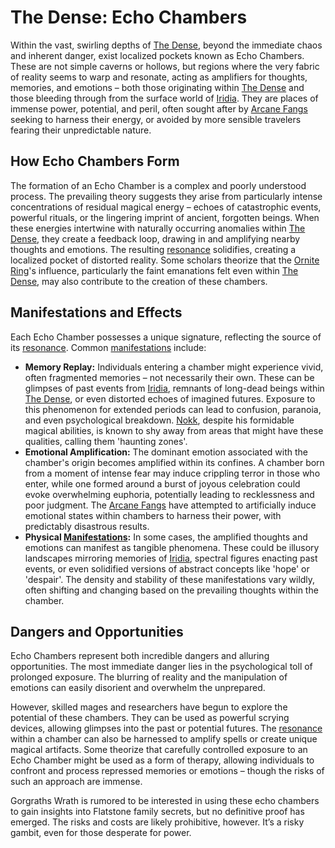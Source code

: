 # The Dense: Echo Chambers

Within the vast, swirling depths of [The Dense](/generated/the-dense/the-dense.md), beyond the immediate chaos and inherent danger, exist localized pockets known as Echo Chambers. These are not simple caverns or hollows, but regions where the very fabric of reality seems to warp and resonate, acting as amplifiers for thoughts, memories, and emotions – both those originating within [The Dense](/geography/realm/the-dense.md) and those bleeding through from the surface world of [Iridia](/geography/world/iridia.md). They are places of immense power, potential, and peril, often sought after by [Arcane Fangs](/structure/society/factions/arcane-fangs.md) seeking to harness their energy, or avoided by more sensible travelers fearing their unpredictable nature.

## How Echo Chambers Form

The formation of an Echo Chamber is a complex and poorly understood process. The prevailing theory suggests they arise from particularly intense concentrations of residual magical energy – echoes of catastrophic events, powerful rituals, or the lingering imprint of ancient, forgotten beings. When these energies intertwine with naturally occurring anomalies within [The Dense](/generated/the-dense/the-dense.md), they create a feedback loop, drawing in and amplifying nearby thoughts and emotions. The resulting [resonance](/generated/resonance/resonance.md) solidifies, creating a localized pocket of distorted reality. Some scholars theorize that the [Ornite Ring](/geography/scale/ornite-ring.md)'s influence, particularly the faint emanations felt even within [The Dense](/geography/realm/the-dense.md), may also contribute to the creation of these chambers.

## Manifestations and Effects

Each Echo Chamber possesses a unique signature, reflecting the source of its [resonance](/generated/resonance/resonance.md). Common [manifestations](/structure/chronological/event/manifestation.md) include:

*   **Memory Replay:** Individuals entering a chamber might experience vivid, often fragmented memories – not necessarily their own. These can be glimpses of past events from [Iridia](/geography/world/iridia.md), remnants of long-dead beings within [The Dense](/generated/the-dense/the-dense.md), or even distorted echoes of imagined futures. Exposure to this phenomenon for extended periods can lead to confusion, paranoia, and even psychological breakdown. [Nokk](/being/character/nokk.md), despite his formidable magical abilities, is known to shy away from areas that might have these qualities, calling them 'haunting zones'.
*   **Emotional Amplification:** The dominant emotion associated with the chamber's origin becomes amplified within its confines. A chamber born from a moment of intense fear may induce crippling terror in those who enter, while one formed around a burst of joyous celebration could evoke overwhelming euphoria, potentially leading to recklessness and poor judgment. The [Arcane Fangs](/structure/society/factions/arcane-fangs.md) have attempted to artificially induce emotional states within chambers to harness their power, with predictably disastrous results.
*   **Physical [Manifestations](/structure/chronological/event/manifestation.md):** In some cases, the amplified thoughts and emotions can manifest as tangible phenomena. These could be illusory landscapes mirroring memories of [Iridia](/geography/world/iridia.md), spectral figures enacting past events, or even solidified versions of abstract concepts like 'hope' or 'despair'. The density and stability of these manifestations vary wildly, often shifting and changing based on the prevailing thoughts within the chamber.

## Dangers and Opportunities

Echo Chambers represent both incredible dangers and alluring opportunities. The most immediate danger lies in the psychological toll of prolonged exposure. The blurring of reality and the manipulation of emotions can easily disorient and overwhelm the unprepared.

However, skilled mages and researchers have begun to explore the potential of these chambers. They can be used as powerful scrying devices, allowing glimpses into the past or potential futures. The [resonance](/generated/resonance/resonance.md) within a chamber can also be harnessed to amplify spells or create unique magical artifacts. Some theorize that carefully controlled exposure to an Echo Chamber might be used as a form of therapy, allowing individuals to confront and process repressed memories or emotions – though the risks of such an approach are immense.

Gorgraths Wrath is rumored to be interested in using these echo chambers to gain insights into Flatstone family secrets, but no definitive proof has emerged. The risks and costs are likely prohibitive, however. It’s a risky gambit, even for those desperate for power.
